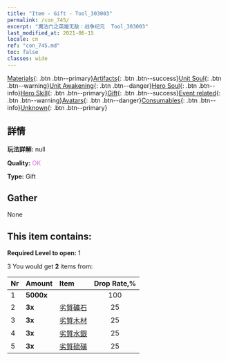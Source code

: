 ```yaml
---
title: "Item - Gift - Tool_303003"
permalink: /con_745/
excerpt: "魔法门之英雄无敌：战争纪元  Tool_303003"
last_modified_at: 2021-06-15
locale: cn
ref: "con_745.md"
toc: false
classes: wide
---
```

 [Materials](/ItemsCN/){: .btn .btn--primary}[Artifacts](/ItemsCN/Artifacts/){: .btn .btn--success}[Unit Soul](/ItemsCN/UnitSoul/){: .btn .btn--warning}[Unit Awakening](/ItemsCN/UnitAwakening/){: .btn .btn--danger}[Hero Soul](/ItemsCN/HeroSoul/){: .btn .btn--info}[Hero Skill](/ItemsCN/HeroSkill/){: .btn .btn--primary}[Gift](/ItemsCN/Gift/){: .btn .btn--success}[Event related](/ItemsCN/Events/){: .btn .btn--warning}[Avatars](/ItemsCN/Avatars/){: .btn .btn--danger}[Consumables](/ItemsCN/Consumables/){: .btn .btn--info}[Unknown](/ItemsCN/Unknown/){: .btn .btn--primary}

## 詳情
 **玩法詳解:** null

 **Quality:** <span style="color: #DA70D6">OK</span>

 **Type:** Gift

## Gather

  None

## This item contains:

 **Required Level to open:** 1

 3 You would get **2** items  from:

  | Nr | Amount |     Item    | Drop Rate,% |
  |:---|:-------|:------------|:---------:|
  | 1 |  **5000x** | <i class="fas fa-coins"/> | 100 | 
  | 2 |  **3x** | [劣質礦石](/cn/Items/mat_1/) | 25 | 
  | 3 |  **3x** | [劣質木材](/cn/Items/mat_1/) | 25 | 
  | 4 |  **3x** | [劣質水銀](/cn/Items/mat_2/) | 25 | 
  | 5 |  **3x** | [劣質硫磺](/cn/Items/mat_3/) | 25 | 
